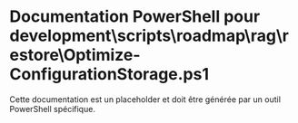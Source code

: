 # Documentation PowerShell pour development\scripts\roadmap\rag\restore\Optimize-ConfigurationStorage.ps1

Cette documentation est un placeholder et doit être générée par un outil PowerShell spécifique.
